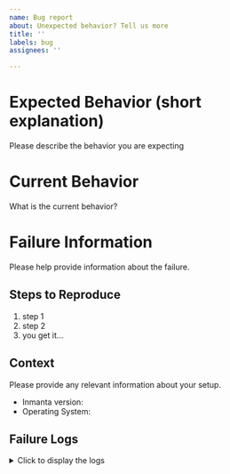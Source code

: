 ```yaml
---
name: Bug report
about: Unexpected behavior? Tell us more
title: ''
labels: bug
assignees: ''

---
```


# Expected Behavior (short explanation)

Please describe the behavior you are expecting

# Current Behavior

What is the current behavior?

# Failure Information

Please help provide information about the failure.

## Steps to Reproduce

1. step 1
2. step 2
3. you get it...

## Context

Please provide any relevant information about your setup. 

* Inmanta version:
* Operating System:

## Failure Logs
<details>
<summary>Click to display the logs</summary>

```
Enter the logs here
```

</details>
